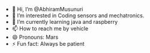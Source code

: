 - 👋 Hi, I’m @AbhiramMusunuri
- 👀 I’m interested in Coding sensors and mechatronics.
- 🌱 I’m currently learning java and raspberry
- 📫 How to reach me by vehicle
- 😄 Pronouns: Mars
- ⚡ Fun fact: Always be patient

<!---
AbhiramMusunuri/AbhiramMusunuri is a ✨ special ✨ repository because its `README.md` (this file) appears on your GitHub profile.
You can click the Preview link to take a look at your changes.
--->
